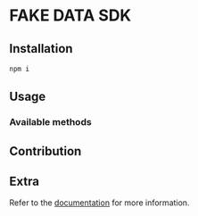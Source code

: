 # FAKE DATA SDK

## Installation

```bash
npm i
```

## Usage

### Available methods

## Contribution

## Extra

Refer to the [documentation](https://#) for more information.
